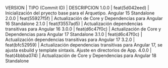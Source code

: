 VERSION | TIPO (Commit ID) | DESCRIPCION
 1.0.0  |  feat(5d042eed)  | Inicialización del pryecto base para el Arquetipo. Angular 15 Standalone
 2.0.0  |  feat(55927f5f)  | Actualización de Core y Dependencias para Angular 16 Standalone
 2.1.0  |  feat(f3557ad5)  | Actualización dependencias transitivas para Angular 16
 3.0.0  |  feat(d6c47f0c)  | Actualización de Core y Dependencias para Angular 17 Standalone
 3.1.0  |  feat(d6c47f0c)  | Actualización dependencias transitivas para Angular 17
 3.2.0  |  feat(bfc52959)  | Actualización dependencias transitivas para Angular 17, se ajusta esbuild y template sintaxis. Ajuste en directorios de App.
 4.0.0  |  feat(4bbba074)  | Actualización de Core y Dependencias para Angular 18 Standalone
